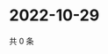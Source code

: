 # 2022-10-29

共 0 条

<!-- BEGIN WEIBO -->
<!-- 最后更新时间 Sat Oct 29 2022 01:21:09 GMT+0800 (China Standard Time) -->

<!-- END WEIBO -->
